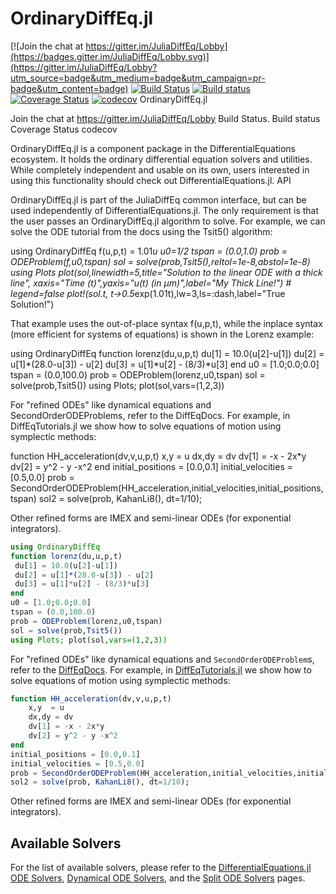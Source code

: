 # OrdinaryDiffEq.jl

[![Join the chat at https://gitter.im/JuliaDiffEq/Lobby](https://badges.gitter.im/JuliaDiffEq/Lobby.svg)](https://gitter.im/JuliaDiffEq/Lobby?utm_source=badge&utm_medium=badge&utm_campaign=pr-badge&utm_content=badge)
[![Build Status](https://travis-ci.org/JuliaDiffEq/OrdinaryDiffEq.jl.svg?branch=master)](https://travis-ci.org/JuliaDiffEq/OrdinaryDiffEq.jl)
[![Build status](https://ci.appveyor.com/api/projects/status/dpa182s6i8c67awu/branch/master?svg=true)](https://ci.appveyor.com/project/YingboMa/ordinarydiffeq-jl/branch/master)
[![Coverage Status](https://coveralls.io/repos/github/JuliaDiffEq/OrdinaryDiffEq.jl/badge.svg?branch=master)](https://coveralls.io/github/JuliaDiffEq/OrdinaryDiffEq.jl?branch=master)
[![codecov](https://codecov.io/gh/JuliaDiffEq/OrdinaryDiffEq.jl/branch/master/graph/badge.svg)](https://codecov.io/gh/JuliaDiffEq/OrdinaryDiffEq.jl)
OrdinaryDiffEq.jl

Join the chat at https://gitter.im/JuliaDiffEq/Lobby Build Status. Build status Coverage Status codecov

OrdinaryDiffEq.jl is a component package in the DifferentialEquations ecosystem. It holds the ordinary differential equation solvers and utilities. While completely independent and usable on its own, users interested in using this functionality should check out DifferentialEquations.jl.
API

OrdinaryDiffEq.jl is part of the JuliaDiffEq common interface, but can be used independently of DifferentialEquations.jl. The only requirement is that the user passes an OrdinaryDiffEq.jl algorithm to solve. For example, we can solve the ODE tutorial from the docs using the Tsit5() algorithm:

using OrdinaryDiffEq
f(u,p,t) = 1.01*u
u0=1/2
tspan = (0.0,1.0)
prob = ODEProblem(f,u0,tspan)
sol = solve(prob,Tsit5(),reltol=1e-8,abstol=1e-8)
using Plots
plot(sol,linewidth=5,title="Solution to the linear ODE with a thick line",
     xaxis="Time (t)",yaxis="u(t) (in μm)",label="My Thick Line!") # legend=false
plot!(sol.t, t->0.5*exp(1.01t),lw=3,ls=:dash,label="True Solution!")

That example uses the out-of-place syntax f(u,p,t), while the inplace syntax (more efficient for systems of equations) is shown in the Lorenz example:

using OrdinaryDiffEq
function lorenz(du,u,p,t)
 du[1] = 10.0(u[2]-u[1])
 du[2] = u[1]*(28.0-u[3]) - u[2]
 du[3] = u[1]*u[2] - (8/3)*u[3]
end
u0 = [1.0;0.0;0.0]
tspan = (0.0,100.0)
prob = ODEProblem(lorenz,u0,tspan)
sol = solve(prob,Tsit5())
using Plots; plot(sol,vars=(1,2,3))

For "refined ODEs" like dynamical equations and SecondOrderODEProblems, refer to the DiffEqDocs. For example, in DiffEqTutorials.jl we show how to solve equations of motion using symplectic methods:

function HH_acceleration(dv,v,u,p,t)
    x,y  = u
    dx,dy = dv
    dv[1] = -x - 2x*y
    dv[2] = y^2 - y -x^2
end
initial_positions = [0.0,0.1]
initial_velocities = [0.5,0.0]
prob = SecondOrderODEProblem(HH_acceleration,initial_velocities,initial_positions,tspan)
sol2 = solve(prob, KahanLi8(), dt=1/10);

Other refined forms are IMEX and semi-linear ODEs (for exponential integrators).
```julia
using OrdinaryDiffEq
function lorenz(du,u,p,t)
 du[1] = 10.0(u[2]-u[1])
 du[2] = u[1]*(28.0-u[3]) - u[2]
 du[3] = u[1]*u[2] - (8/3)*u[3]
end
u0 = [1.0;0.0;0.0]
tspan = (0.0,100.0)
prob = ODEProblem(lorenz,u0,tspan)
sol = solve(prob,Tsit5())
using Plots; plot(sol,vars=(1,2,3))
```

For "refined ODEs" like dynamical equations and `SecondOrderODEProblem`s, refer to the [DiffEqDocs](http://docs.juliadiffeq.org/latest/types/ode_types.html). For example, in [DiffEqTutorials.jl](https://github.com/JuliaDiffEq/DiffEqTutorials.jl) we show how to solve equations of motion using symplectic methods:

```julia
function HH_acceleration(dv,v,u,p,t)
    x,y  = u
    dx,dy = dv
    dv[1] = -x - 2x*y
    dv[2] = y^2 - y -x^2
end
initial_positions = [0.0,0.1]
initial_velocities = [0.5,0.0]
prob = SecondOrderODEProblem(HH_acceleration,initial_velocities,initial_positions,tspan)
sol2 = solve(prob, KahanLi8(), dt=1/10);
```

Other refined forms are IMEX and semi-linear ODEs (for exponential integrators).

## Available Solvers

For the list of available solvers, please refer to the [DifferentialEquations.jl ODE Solvers](http://docs.juliadiffeq.org/latest/solvers/ode_solve.html#OrdinaryDiffEq.jl-1), [Dynamical ODE Solvers](http://docs.juliadiffeq.org/latest/solvers/dynamical_solve.html), and the [Split ODE Solvers](http://docs.juliadiffeq.org/latest/solvers/split_ode_solve.html) pages.
